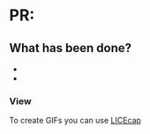 # PR:

## What has been done?
-
-

### View 

To create GIFs you can use [LICEcap](https://www.cockos.com/licecap/)
